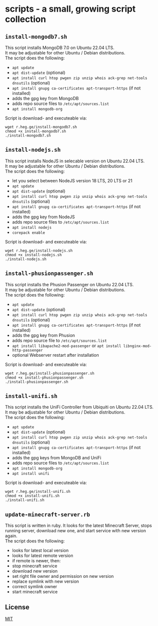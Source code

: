# scripts - a small, growing script collection

## `install-mongodb7.sh`

This script installs MongoDB 7.0 on Ubuntu 22.04 LTS.\
It may be adjustable for other Ubuntu / Debian distributions.\
The script does the following:
* `apt update`
* `apt dist-update` (optional)
* `apt install curl htop pwgen zip unzip whois ack-grep net-tools dnsutils` (optional)
* `apt install gnupg ca-certificates apt-transport-https` (if not installed)
* adds the gpg key from MongoDB
* adds repo source files to `/etc/apt/sources.list`
* `apt install mongodb-org`

Script is download- and executeable via:
```
wget r.heg.ge/install-mongodb7.sh
chmod +x install-mongodb7.sh
./install-mongodb7.sh
```

## `install-nodejs.sh`

This script installs NodeJS in selecable version on Ubuntu 22.04 LTS.\
It may be adjustable for other Ubuntu / Debian distributions.\
The script does the following:
* let you select between NodeJS version 18 LTS, 20 LTS or 21
* `apt update`
* `apt dist-update` (optional)
* `apt install curl htop pwgen zip unzip whois ack-grep net-tools dnsutils` (optional)
* `apt install gnupg ca-certificates apt-transport-https` (if not installed)
* adds the gpg key from NodeJS
* adds repo source files to `/etc/apt/sources.list`
* `apt install nodejs`
* `corepack enable`

Script is download- and executeable via:
```
wget r.heg.ge/install-nodejs.sh
chmod +x install-nodejs.sh
./install-nodejs.sh
```

## `install-phusionpassenger.sh`

This script installs the Phusion Passenger on Ubuntu 22.04 LTS.\
It may be adjustable for other Ubuntu / Debian distributions.\
The script does the following:
* `apt update`
* `apt dist-update` (optional)
* `apt install curl htop pwgen zip unzip whois ack-grep net-tools dnsutils` (optional)
* `apt install gnupg ca-certificates apt-transport-https` (if not installed)
* adds the gpg key from Phusion
* adds repo source file to `/etc/apt/sources.list`
* `apt install libapache2-mod-passenger` or `apt install libnginx-mod-http-passenger`
* optional Webserver restart after installation

Script is download- and executeable via:
```
wget r.heg.ge/install-phusionpassenger.sh
chmod +x install-phusionpassenger.sh
./install-phusionpassenger.sh
```

## `install-unifi.sh`

This script installs the UniFi Controller from Ubiquiti on Ubuntu 22.04 LTS.\
It may be adjustable for other Ubuntu / Debian distributions.\
The script does the following:
* `apt update`
* `apt dist-update` (optional)
* `apt install curl htop pwgen zip unzip whois ack-grep net-tools dnsutils` (optional)
* `apt install gnupg ca-certificates apt-transport-https` (if not installed)
* adds the gpg keys from MongoDB and UniFi
* adds repo source files to `/etc/apt/sources.list`
* `apt install mongodb-org`
* `apt install unifi`

Script is download- and executeable via:
```
wget r.heg.ge/install-unifi.sh
chmod +x install-unifi.sh
./install-unifi.sh
```

## `update-minecraft-server.rb`

This script is written in ruby. It looks for the latest Minecraft Server, stops running server, download new one, and start service with new version again.\
The script does the following:
* looks for latest local version
* looks for latest remote version
* if remote is newer, then:
 * stop minecraft service
 * download new version
 * set right file owner and permission on new version
 * replace symlink with new version
 * correct symlink owner
 * start minecraft service

## License
[MIT](LICENSE)
